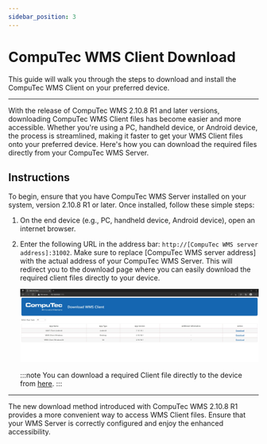 ```yaml
---
sidebar_position: 3
---
```


# CompuTec WMS Client Download

This guide will walk you through the steps to download and install the CompuTec WMS Client on your preferred device.

---

With the release of CompuTec WMS 2.10.8 R1 and later versions, downloading CompuTec WMS Client files has become easier and more accessible. Whether you're using a PC, handheld device, or Android device, the process is streamlined, making it faster to get your WMS Client files onto your preferred device. Here's how you can download the required files directly from your CompuTec WMS Server.

## Instructions

To begin, ensure that you have CompuTec WMS Server installed on your system, version 2.10.8 R1 or later. Once installed, follow these simple steps:

1. On the end device (e.g., PC, handheld device, Android device), open an internet browser.
2. Enter the following URL in the address bar: `http://[CompuTec WMS server address]:31002`. Make sure to replace [CompuTec WMS server address] with the actual address of your CompuTec WMS Server.
This will redirect you to the download page where you can easily download the required client files directly to your device.

    ![Download](./media/download.webp)

    :::note
    You can download a required Client file directly to the device from [here](https://learn.computec.one/docs/wms/releases/download).
    :::

---
The new download method introduced with CompuTec WMS 2.10.8 R1 provides a more convenient way to access WMS Client files. Ensure that your WMS Server is correctly configured and enjoy the enhanced accessibility.
